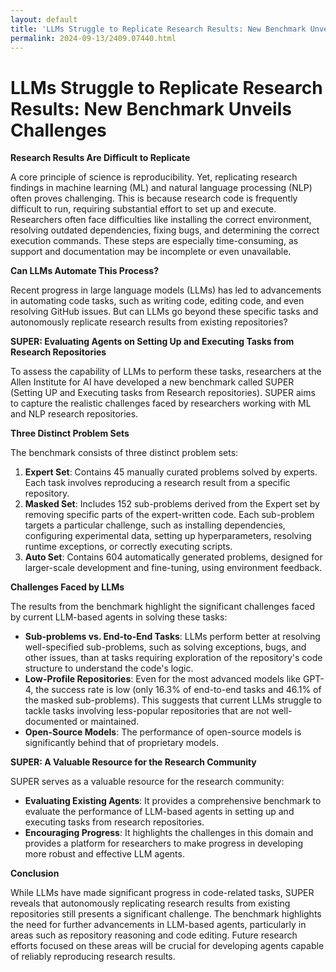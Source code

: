 ```yaml
---
layout: default
title: 'LLMs Struggle to Replicate Research Results: New Benchmark Unveils Challenges'
permalink: 2024-09-13/2409.07440.html
---
```

# LLMs Struggle to Replicate Research Results: New Benchmark Unveils Challenges

**Research Results Are Difficult to Replicate**

A core principle of science is reproducibility. Yet, replicating research findings in machine learning (ML) and natural language processing (NLP) often proves challenging. This is because research code is frequently difficult to run, requiring substantial effort to set up and execute. Researchers often face difficulties like installing the correct environment, resolving outdated dependencies, fixing bugs, and determining the correct execution commands. These steps are especially time-consuming, as support and documentation may be incomplete or even unavailable.

**Can LLMs Automate This Process?**

Recent progress in large language models (LLMs) has led to advancements in automating code tasks, such as writing code, editing code, and even resolving GitHub issues. But can LLMs go beyond these specific tasks and autonomously replicate research results from existing repositories?

**SUPER: Evaluating Agents on Setting Up and Executing Tasks from Research Repositories**

To assess the capability of LLMs to perform these tasks, researchers at the Allen Institute for AI have developed a new benchmark called SUPER (Setting UP and Executing tasks from Research repositories).  SUPER aims to capture the realistic challenges faced by researchers working with ML and NLP research repositories.

**Three Distinct Problem Sets**

The benchmark consists of three distinct problem sets:

1. **Expert Set**: Contains 45 manually curated problems solved by experts. Each task involves reproducing a research result from a specific repository.
2. **Masked Set**: Includes 152 sub-problems derived from the Expert set by removing specific parts of the expert-written code. Each sub-problem targets a particular challenge, such as installing dependencies, configuring experimental data, setting up hyperparameters, resolving runtime exceptions, or correctly executing scripts.
3. **Auto Set**: Contains 604 automatically generated problems, designed for larger-scale development and fine-tuning, using environment feedback.

**Challenges Faced by LLMs**

The results from the benchmark highlight the significant challenges faced by current LLM-based agents in solving these tasks:

* **Sub-problems vs. End-to-End Tasks**: LLMs perform better at resolving well-specified sub-problems, such as solving exceptions, bugs, and other issues, than at tasks requiring exploration of the repository's code structure to understand the code's logic.
* **Low-Profile Repositories**: Even for the most advanced models like GPT-4, the success rate is low (only 16.3% of end-to-end tasks and 46.1% of the masked sub-problems). This suggests that current LLMs struggle to tackle tasks involving less-popular repositories that are not well-documented or maintained.
* **Open-Source Models**: The performance of open-source models is significantly behind that of proprietary models.

**SUPER: A Valuable Resource for the Research Community**

SUPER serves as a valuable resource for the research community:

* **Evaluating Existing Agents**: It provides a comprehensive benchmark to evaluate the performance of LLM-based agents in setting up and executing tasks from research repositories.
* **Encouraging Progress**: It highlights the challenges in this domain and provides a platform for researchers to make progress in developing more robust and effective LLM agents.

**Conclusion**

While LLMs have made significant progress in code-related tasks, SUPER reveals that autonomously replicating research results from existing repositories still presents a significant challenge. The benchmark highlights the need for further advancements in LLM-based agents, particularly in areas such as repository reasoning and code editing. Future research efforts focused on these areas will be crucial for developing agents capable of reliably reproducing research results.
